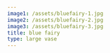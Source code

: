 ```yaml
---
image1: /assets/bluefairy-1.jpg
image2: /assets/bluefairy-2.jpg
image3: /assets/bluefairy-3.jpg
title: blue fairy
type: large vase
---
```


